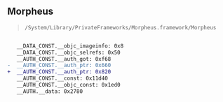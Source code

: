 ## Morpheus

> `/System/Library/PrivateFrameworks/Morpheus.framework/Morpheus`

```diff

   __DATA_CONST.__objc_imageinfo: 0x8
   __DATA_CONST.__objc_selrefs: 0x50
   __AUTH_CONST.__auth_got: 0xf68
-  __AUTH_CONST.__auth_ptr: 0x660
+  __AUTH_CONST.__auth_ptr: 0x820
   __AUTH_CONST.__const: 0x11d40
   __AUTH_CONST.__objc_const: 0x1ed0
   __AUTH.__data: 0x2780

```
